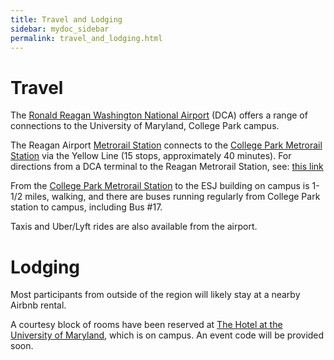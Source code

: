 ```yaml
---
title: Travel and Lodging
sidebar: mydoc_sidebar
permalink: travel_and_lodging.html
---
```



# Travel

The [Ronald Reagan Washington National Airport](https://www.google.com/maps/place/Ronald+Reagan+Washington+National+Airport/@38.851242,-77.0402315,15z/data=!4m12!1m6!3m5!1s0x0:0x4168af016d076bad!2sRonald+Reagan+Washington+National+Airport!8m2!3d38.851242!4d-77.0402315!3m4!1s0x0:0x4168af016d076bad!8m2!3d38.851242!4d-77.0402315) (DCA) offers a range of connections to the University of Maryland, College Park campus.

The Reagan Airport [Metrorail Station](https://www.google.com/maps/place/Ronald+Reagan+Washington+National+Airport/@38.8536287,-77.0462561,17z/data=!4m12!1m6!3m5!1s0x89b7b73031985fcf:0x7c196440177acb97!2sRonald+Reagan+Washington+National+Airport+Metro+Station!8m2!3d38.8536245!4d-77.0440674!3m4!1s0x89b7b730324c7c23:0x253e0e664c538ee9!8m2!3d38.8533826!4d-77.043987) connects to the [College Park Metrorail Station](https://www.google.com/maps/place/College+Park+Metrorail+Station/@38.978181,-76.927441,15z/data=!4m5!3m4!1s0x0:0x8ae011d055669245!8m2!3d38.978181!4d-76.927441) via the Yellow Line (15 stops, approximately 40 minutes). For directions from a DCA terminal to the Reagan Metrorail Station, see: [this link](https://www.flyreagan.com/dca/metrorail-station)

From the [College Park Metrorail Station](https://www.google.com/maps/place/College+Park+Metrorail+Station/@38.978181,-76.927441,15z/data=!4m5!3m4!1s0x0:0x8ae011d055669245!8m2!3d38.978181!4d-76.927441) to the ESJ building on campus is 1-1/2 miles, walking, and there are buses running regularly from College Park station to campus, including Bus #17.

Taxis and Uber/Lyft rides are also available from the airport. 

# Lodging

Most participants from outside of the region will likely stay at a nearby Airbnb rental.

A courtesy block of rooms have been reserved at [The Hotel at the University of Maryland](https://www.thehotelumd.com/), which is on campus. An event code will be provided soon. 

